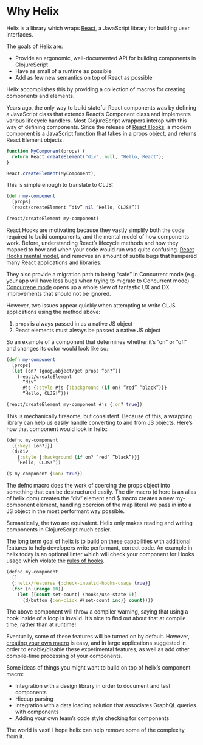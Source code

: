 # Why Helix

Helix is a library which wraps [React](https://reactjs.org/), a JavaScript
library for building user interfaces.

The goals of Helix are:

- Provide an ergonomic, well-documented API for building components in 
ClojureScript
- Have as small of a runtime as possible
- Add as few new semantics on top of React as possible

Helix accomplishes this by providing a collection of macros for creating
components and elements.

Years ago, the only way to build stateful React components was by defining a
JavaScript class that extends React’s Component class and implements various
lifecycle handlers. Most ClojureScript wrappers interop with this way of
defining components. Since the release of [React Hooks](https://reactjs.org/docs/hooks-intro.html),
a modern component is a JavaScript function that takes in a props object, and
returns React Element objects.

```javascript
function MyComponent(props) {
  return React.createElement("div", null, "Hello, React");
}

React.createElement(MyComponent);
```

This is simple enough to translate to CLJS:

```clojure
(defn my-component
  [props]
  (react/createElement “div” nil “Hello, CLJS!”))

(react/createElement my-component)
```


React Hooks are motivating because they vastly simplify both the code required
to build components, and the mental model of how components work. Before,
understanding React’s lifecycle methods and how they mapped to how and when your
code would run was quite confusing. [React Hooks mental model](https://reactjs.org/docs/hooks-faq.html#how-do-lifecycle-methods-correspond-to-hooks),
and removes an amount of subtle bugs that hampered many React applications and
libraries.

They also provide a migration path to being “safe” in Concurrent mode (e.g. your
app will have less bugs when trying to migrate to Concurrent mode).
[Concurrene mode](https://reactjs.org/docs/concurrent-mode-intro.html) opens up
a whole slew of fantastic UX and DX improvements that should not be ignored. 

However, two issues appear quickly when attempting to write CLJS applications
using the method above:

1. `props` is always passed in as a native JS object
2. React elements must always be passed a native JS object

So an example of a component that determines whether it’s “on” or “off” and changes its color would look like so:

```clojure
(defn my-component
  [props]
  (let [on? (goog.object/get props “on?”)]
    (react/createElement
      “div”
      #js {:style #js {:background (if on? “red” “black”)}}
      “Hello, CLJS!”)))

(react/createElement my-component #js {:on? true})
```

This is mechanically tiresome, but consistent. Because of this, a wrapping
library can help us easily handle converting to and from JS objects. Here’s how
that component would look in helix:

```clojure
(defnc my-component
  [{:keys [on?]}]
  (d/div
    {:style {:background (if on? “red” “black”)}}
    “Hello, CLJS!”))

($ my-component {:on? true})
```

The defnc macro does the work of coercing the props object into something that
can be destructured easily. The div macro (d here is an alias of helix.dom)
creates the “div” element and $ macro creates a new my-component element,
handling coercion of the map literal we pass in into a JS object in the most
performant way possible.

Semantically, the two are equivalent. Helix only makes reading and writing
components in ClojureScript much easier.

The long term goal of helix is to build on these capabilities with additional
features to help developers write performant, correct code. An example in helix
today is an optional linter which will check your component for Hooks usage
which violate the [rules of hooks](https://reactjs.org/docs/hooks-rules.html).

```clojure
(defnc my-component
  []
  {:helix/features {:check-invalid-hooks-usage true}}
  (for [n (range 10)]
    (let [[count set-count] (hooks/use-state 0)]
      (d/button {:on-click #(set-count inc)} count))))
```

The above component will throw a compiler warning, saying that using a hook
inside of a loop is invalid. It’s nice to find out about that at compile time,
rather than at runtime!

Eventually, some of these features will be turned on by default. However,
[creating your own macro](./pro-tips.md#create-a-custom-macro) is easy, and in
large applications suggested in order to enable/disable these experimental
features, as well as add other compile-time processing of your components.

Some ideas of things you might want to build on top of helix’s component macro:


- Integration with a design library in order to document and test components
- Hiccup parsing
- Integration with a data loading solution that associates GraphQL queries with
components
- Adding your own team’s code style checking for components

The world is vast! I hope helix can help remove some of the complexity from it.
